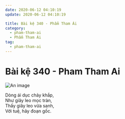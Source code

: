 ```yaml
---
date: 2020-06-12 04:10:19
update: 2020-06-12 04:10:19

title: Bài kệ 340 - Phẩm Tham Ái
category:
  - pham-tham-ai
  - Phẩm Tham Ái
tag:
  - pham-tham-ai
---
```


# Bài kệ 340 - Pham Tham Ai

![An image](/img/pham-tham-ai/pham-tham-ai-340.jpg)

Dòng ái dục chảy khắp,<br>Như giây leo mọc tràn,<br>Thấy giây leo vừa sanh,<br>Với tuệ, hãy đoạn gốc.<br>
